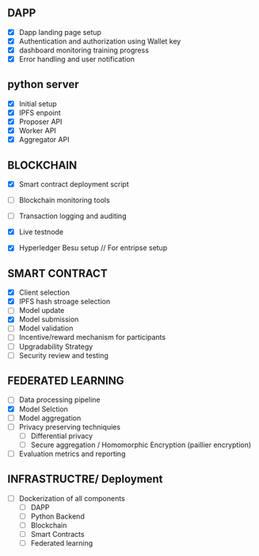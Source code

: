 ## DAPP

- [x] Dapp landing page setup
- [x] Authentication and authorization using Wallet key
- [x] dashboard monitoring training progress
- [x] Error handling and user notification

## python server
- [x] Initial setup
- [x] IPFS enpoint
- [x] Proposer API
- [x] Worker API 
- [x] Aggregator API

## BLOCKCHAIN
- [x] Smart contract deployment script
- [ ] Blockchain monitoring tools
- [ ] Transaction logging and auditing
- [x] Live testnode
- [x] Hyperledger Besu setup // For entripse setup


## SMART CONTRACT

- [x] Client selection
- [x] IPFS hash stroage selection
- [ ] Model update
- [x] Model submission
- [ ] Model validation
- [ ] Incentive/reward mechanism for participants
- [ ] Upgradability Strategy
- [ ] Security review and testing

## FEDERATED LEARNING 
- [ ] Data processing pipeline
- [x] Model Selction
- [ ] Model aggregation 
- [ ] Privacy preserving techniquies
  - [ ] Differential privacy
  - [ ] Secure aggregation / Homomorphic Encryption (paillier encryption)
- [ ] Evaluation metrics and reporting

## INFRASTRUCTRE/ Deployment
- [ ] Dockerization of all components
  - [ ] DAPP
  - [ ] Python Backend
  - [ ] Blockchain
  - [ ] Smart Contracts
  - [ ] Federated learning